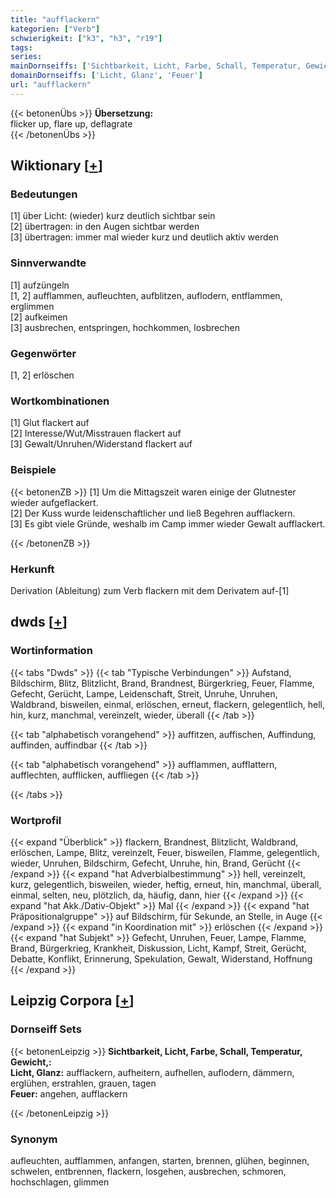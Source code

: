 ```yaml
---
title: "aufflackern"
kategorien: ["Verb"]
schwierigkeit: ["k3", "h3", "r19"]
tags:
series:
mainDornseiffs: ['Sichtbarkeit, Licht, Farbe, Schall, Temperatur, Gewicht,']
domainDornseiffs: ['Licht, Glanz', 'Feuer']
url: "aufflackern"
---
```


{{< betonenÜbs >}}
**Übersetzung:**  
flicker up, flare up, deflagrate  
{{< /betonenÜbs >}}

## Wiktionary [[+](https://de.wiktionary.org/wiki/aufflackern)]

### Bedeutungen
[1] über Licht: (wieder) kurz deutlich sichtbar sein  
[2] übertragen: in den Augen sichtbar werden  
[3] übertragen: immer mal wieder kurz und deutlich aktiv werden  

### Sinnverwandte
[1] aufzüngeln  
[1, 2] aufflammen, aufleuchten, aufblitzen, auflodern, entflammen, erglimmen  
[2] aufkeimen  
[3] ausbrechen, entspringen, hochkommen, losbrechen  

### Gegenwörter
[1, 2] erlöschen  

### Wortkombinationen
[1] Glut flackert auf  
[2] Interesse/Wut/Misstrauen flackert auf  
[3] Gewalt/Unruhen/Widerstand flackert auf  

### Beispiele
{{< betonenZB >}}
[1] Um die Mittagszeit waren einige der Glutnester wieder aufgeflackert.  
[2] Der Kuss wurde leidenschaftlicher und ließ Begehren aufflackern.  
[3] Es gibt viele Gründe, weshalb im Camp immer wieder Gewalt aufflackert.  

{{< /betonenZB >}}
### Herkunft
Derivation (Ableitung) zum Verb flackern mit dem Derivatem auf-[1]  



## dwds [[+](https://www.dwds.de/wb/aufflackern)]

### Wortinformation
{{< tabs "Dwds" >}}
{{< tab "Typische Verbindungen" >}}
Aufstand, Bildschirm, Blitz, Blitzlicht, Brand, Brandnest, Bürgerkrieg, Feuer, Flamme, Gefecht, Gerücht, Lampe, Leidenschaft, Streit, Unruhe, Unruhen, Waldbrand, bisweilen, einmal, erlöschen, erneut, flackern, gelegentlich, hell, hin, kurz, manchmal, vereinzelt, wieder, überall
{{< /tab >}}

{{< tab "alphabetisch vorangehend" >}}
auffitzen, auffischen, Auffindung, auffinden, auffindbar
{{< /tab >}}

{{< tab "alphabetisch vorangehend" >}}
aufflammen, aufflattern, aufflechten, aufflicken, auffliegen
{{< /tab >}}

{{< /tabs >}}

### Wortprofil
{{< expand "Überblick" >}} flackern, Brandnest, Blitzlicht, Waldbrand, erlöschen, Lampe, Blitz, vereinzelt, Feuer, bisweilen, Flamme, gelegentlich, wieder, Unruhen, Bildschirm, Gefecht, Unruhe, hin, Brand, Gerücht {{< /expand >}}
{{< expand "hat Adverbialbestimmung" >}} hell, vereinzelt, kurz, gelegentlich, bisweilen, wieder, heftig, erneut, hin, manchmal, überall, einmal, selten, neu, plötzlich, da, häufig, dann, hier {{< /expand >}}
{{< expand "hat Akk./Dativ-Objekt" >}} Mal {{< /expand >}}
{{< expand "hat Präpositionalgruppe" >}} auf Bildschirm, für Sekunde, an Stelle, in Auge {{< /expand >}}
{{< expand "in Koordination mit" >}} erlöschen {{< /expand >}}
{{< expand "hat Subjekt" >}} Gefecht, Unruhen, Feuer, Lampe, Flamme, Brand, Bürgerkrieg, Krankheit, Diskussion, Licht, Kampf, Streit, Gerücht, Debatte, Konflikt, Erinnerung, Spekulation, Gewalt, Widerstand, Hoffnung {{< /expand >}}

## Leipzig Corpora [[+](https://corpora.uni-leipzig.de/en/res?word=aufflackern&corpusId=deu_newscrawl-public_2018)]

### Dornseiff Sets
{{< betonenLeipzig >}}
**Sichtbarkeit, Licht, Farbe, Schall, Temperatur, Gewicht,:**  
**Licht, Glanz:** aufflackern, aufheitern, aufhellen, auflodern, dämmern, erglühen, erstrahlen, grauen, tagen  
**Feuer:** angehen, aufflackern  

{{< /betonenLeipzig >}}

### Synonym
aufleuchten, aufflammen, anfangen, starten, brennen, glühen, beginnen, schwelen, entbrennen, flackern, losgehen, ausbrechen, schmoren, hochschlagen, glimmen

